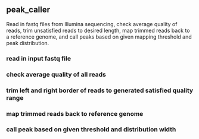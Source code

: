 ## peak_caller

Read in fastq files from Illumina sequencing, check average quality of reads, trim unsatisfied reads to desired length, 
map trimmed reads back to a reference genome, and call peaks based on given mapping threshold and peak distribution.


### read in input fastq file

### check average quality of all reads

### trim left and right border of reads to generated satisfied quality range

### map trimmed reads back to reference genome

### call peak based on given threshold and distribution width



	

	
	
	
